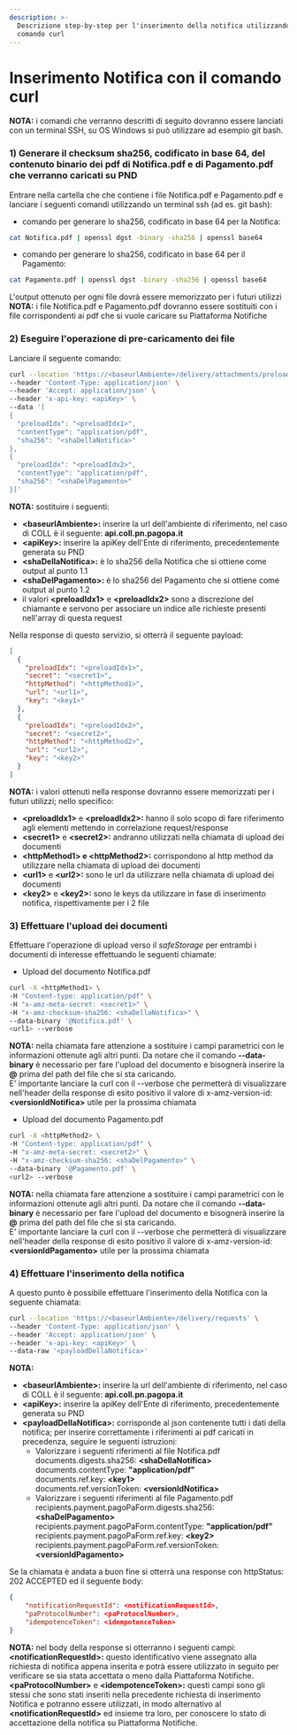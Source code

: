 ```yaml
---
description: >-
  Descrizione step-by-step per l'inserimento della notifica utilizzando il
  comando curl
---
```


# Inserimento Notifica con il comando curl

**NOTA:** i comandi che verranno descritti di seguito dovranno essere lanciati con un terminal SSH, su OS Windows si può utilizzare ad esempio git bash.

### 1) Generare il checksum sha256, codificato in base 64, del contenuto binario dei pdf di Notifica.pdf e di Pagamento.pdf che verranno caricati su PND

Entrare nella cartella che che contiene i file Notifica.pdf e Pagamento.pdf e lanciare i seguenti comandi utilizzando un terminal ssh (ad es. git bash):

* comando per generare lo sha256, codificato in base 64 per la Notifica:

```bash
cat Notifica.pdf | openssl dgst -binary -sha256 | openssl base64
```

* comando per generare lo sha256, codificato in base 64 per il Pagamento:

```bash
cat Pagamento.pdf | openssl dgst -binary -sha256 | openssl base64
```

L'output ottenuto per ogni file dovrà essere memorizzato per i futuri utilizzi\
**NOTA:** i file Notifica.pdf e Pagamento.pdf dovranno essere sostituiti con i file corrispondenti ai pdf che si vuole caricare su Piattaforma Notifiche

### &#x20;2) Eseguire l'operazione di pre-caricamento dei file

Lanciare il seguente comando:

```bash
curl --location 'https://<baseurlAmbiente>/delivery/attachments/preload' \
--header 'Content-Type: application/json' \
--header 'Accept: application/json' \
--header 'x-api-key: <apiKey>' \
--data '[
{
  "preloadIdx": "<preloadIdx1>",
  "contentType": "application/pdf",
  "sha256": "<shaDellaNotifica>"
},
{
  "preloadIdx": "<preloadIdx2>",
  "contentType": "application/pdf",
  "sha256": "<shaDelPagamento>"
}]'
```

**NOTA:** sostituire i seguenti:

* **\<baseurlAmbiente>:** inserire la url dell'ambiente di riferimento, nel caso di COLL è il seguente: **api.coll.pn.pagopa.it**
* **\<apiKey>:** inserire la apiKey dell'Ente di riferimento, precedentemente generata su PND&#x20;
* **\<shaDellaNotifica>:** è lo sha256 della Notifica che si ottiene come output al punto 1.1
* **\<shaDelPagamento>:** è lo sha256 del Pagamento che si ottiene come output al punto 1.2
* il valori **\<preloadIdx1>** e **\<preloadIdx2>** sono a discrezione del chiamante e servono per associare un indice alle richieste presenti nell'array di questa request

Nella response di questo servizio, si otterrà il seguente payload:

```json
[
  { 
    "preloadIdx": "<preloadIdx1>", 
    "secret": "<secret1>", 
    "httpMethod": "<httpMethod1>", 
    "url": "<url1>", 
    "key": "<key1>"
  },
  { 
    "preloadIdx": "<preloadIdx2>", 
    "secret": "<secret2>", 
    "httpMethod": "<httpMethod2>", 
    "url": "<url2>", 
    "key": "<key2>" 
  }
]
```

**NOTA:** i valori ottenuti nella response dovranno essere memorizzati per i futuri utilizzi; nello specifico:

* **\<preloadIdx1>** e **\<preloadIdx2>:** hanno il solo scopo di fare riferimento agli elementi mettendo in correlazione request/response
* **\<secret1>** e **\<secret2>:** andranno utilizzati nella chiamata di upload dei documenti
* **\<httpMethod1> e \<httpMethod2>:** corrispondono al http method da utilizzare nella chiamata di upload dei documenti
* **\<url1>** e **\<url2>:** sono le url da utilizzare nella chiamata di upload dei documenti
* **\<key2>** e **\<key2>:** sono le keys da utilizzare in fase di inserimento notifica, rispettivamente per i 2 file

### 3) Effettuare l'upload dei documenti&#x20;

Effettuare l'operazione di upload verso il _safeStorage_ per entrambi i documenti di interesse effettuando le seguenti chiamate:

* Upload del documento Notifica.pdf

```bash
curl -X <httpMethod1> \
-H "Content-type: application/pdf" \
-H "x-amz-meta-secret: <secret1>" \
-H "x-amz-checksum-sha256: <shaDellaNotifica>" \
--data-binary '@Notifica.pdf' \
<url1> --verbose
```

**NOTA:** nella chiamata fare attenzione a sostituire i campi parametrici con le informazioni ottenute agli altri punti. Da notare che il comando **--data-binary** è necessario per fare l'upload del documento e bisognerà inserire la **@** prima del path del file che si sta caricando.\
E' importante lanciare la curl con il --verbose che permetterà di visualizzare nell'header della response di esito positivo il valore di x-amz-version-id: **\<versionIdNotifica>** utile per la prossima chiamata

* Upload del documento Pagamento.pdf

```bash
curl -X <httpMethod2> \
-H "Content-type: application/pdf" \
-H "x-amz-meta-secret: <secret2>" \
-H "x-amz-checksum-sha256: <shaDelPagamento>" \
--data-binary '@Pagamento.pdf' \
<url2> --verbose
```

**NOTA:** nella chiamata fare attenzione a sostituire i campi parametrici con le informazioni ottenute agli altri punti. Da notare che il comando **--data-binary** è necessario per fare l'upload del documento e bisognerà inserire la **@** prima del path del file che si sta caricando.\
E' importante lanciare la curl con il --verbose che permetterà di visualizzare nell'header della response di esito positivo il valore di x-amz-version-id: **\<versionIdPagamento>** utile per la prossima chiamata

### 4) Effettuare l'inserimento della notifica

A questo punto è possibile effettuare l'inserimento della Notifica con la seguente chiamata:

```bash
curl --location 'https://<baseurlAmbiente>/delivery/requests' \
--header 'Content-Type: application/json' \
--header 'Accept: application/json' \
--header 'x-api-key: <apiKey>' \
--data-raw '<payloadDellaNotifica>'
```

**NOTA:**

* **\<baseurlAmbiente>:** inserire la url dell'ambiente di riferimento, nel caso di COLL è il seguente: **api.coll.pn.pagopa.it**
* **\<apiKey>:** inserire la apiKey dell'Ente di riferimento, precedentemente generata su PND&#x20;
* **\<payloadDellaNotifica>:** corrisponde al json contenente tutti i dati della notifica; per inserire correttamente i riferimenti ai pdf caricati in precedenza, seguire le seguenti istruzioni:
  * Valorizzare i seguenti riferimenti al file Notifica.pdf\
    documents.digests.sha256:  **\<shaDellaNotifica>**\
    documents.contentType: **"application/pdf"**\
    documents.ref.key: **\<key1>**\
    documents.ref.versionToken: **\<versionIdNotifica>**
  * Valorizzare i seguenti riferimenti al file Pagamento.pdf\
    recipients.payment.pagoPaForm.digests.sha256: **\<shaDelPagamento>**\
    recipients.payment.pagoPaForm.contentType: **"application/pdf"**\
    recipients.payment.pagoPaForm.ref.key: **\<key2>**\
    recipients.payment.pagoPaForm.ref.versionToken: **\<versionIdPagamento>**

Se la chiamata è andata a buon fine si otterrà una response con httpStatus: 202 ACCEPTED ed il seguente body:

```json
{
    "notificationRequestId": <notificationRequestId>,
    "paProtocolNumber": <paProtocolNumber>,
    "idempotenceToken": <idempotenceToken>
}
```

**NOTA:** nel body della response si otterranno i seguenti campi:\
**\<notificationRequestId>:** questo identificativo viene assegnato alla richiesta di notifica appena inserita e potrà essere utilizzato in seguito per verificare se sia stata accettata o meno dalla Piattaforma Notifiche.\
**\<paProtocolNumber>** e **\<idempotenceToken>:** questi campi sono gli stessi che sono stati inseriti nella precedente richiesta di inserimento Notifica e potranno essere utilizzati, in modo alternativo al **\<notificationRequestId>** ed insieme tra loro, per conoscere lo stato di accettazione della notifica su Piattaforma Notifiche.
